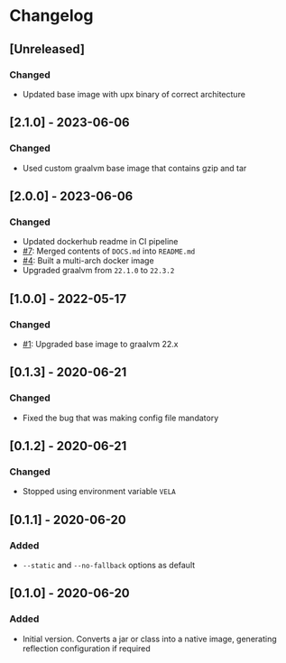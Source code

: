# Changelog

## [Unreleased]
### Changed
- Updated base image with upx binary of correct architecture

## [2.1.0] - 2023-06-06
### Changed
- Used custom graalvm base image that contains gzip and tar

## [2.0.0] - 2023-06-06
### Changed
- Updated dockerhub readme in CI pipeline
- [#7](https://github.com/devatherock/java-to-native/issues/7): Merged contents of `DOCS.md` into `README.md`
- [#4](https://github.com/devatherock/java-to-native/issues/4): Built a multi-arch docker image
- Upgraded graalvm from `22.1.0` to `22.3.2`

## [1.0.0] - 2022-05-17
### Changed
- [#1](https://github.com/devatherock/java-to-native/issues/1): Upgraded base image to graalvm 22.x

## [0.1.3] - 2020-06-21
### Changed
- Fixed the bug that was making config file mandatory

## [0.1.2] - 2020-06-21
### Changed
- Stopped using environment variable `VELA`

## [0.1.1] - 2020-06-20
### Added
- `--static` and `--no-fallback` options as default

## [0.1.0] - 2020-06-20
### Added
- Initial version. Converts a jar or class into a native image, generating reflection configuration if required